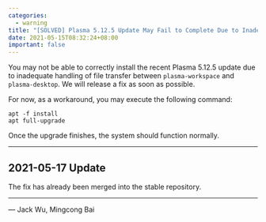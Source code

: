 ```yaml
---
categories:
  - warning
title: "[SOLVED] Plasma 5.12.5 Update May Fail to Complete Due to Inadequate File Handling"
date: 2021-05-15T08:32:24+08:00
important: false
---
```


You may not be able to correctly install the recent Plasma 5.12.5 update due to 
inadequate handling of file transfer between `plasma-workspace` and `plasma-desktop`.
We will release a fix as soon as possible.

For now, as a workaround, you may execute the following command:

    apt -f install
    apt full-upgrade

Once the upgrade finishes, the system should function normally.

----

2021-05-17 Update
-----------------

The fix has already been merged into the stable repository.

----

— Jack Wu, Mingcong Bai
